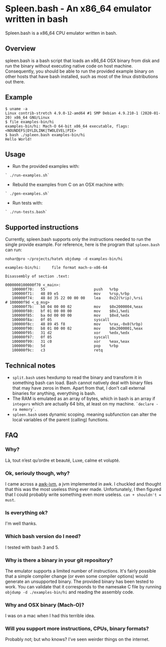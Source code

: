 # Spleen.bash - An x86_64 emulator written in bash

Spleen.bash is a x86_64 CPU emulator written in bash.

## Overview

spleen.bash is a bash script that loads an x86_64 OSX binary from disk and run the binary without executing native code on host machine.
Consequently, you should be able to run the provided example binary on other hosts that have bash installed, such as most of the linux distributions out there.

## Example

```shell
$ uname -a
Linux contrib-stretch 4.9.0-12-amd64 #1 SMP Debian 4.9.210-1 (2020-01-20) x86_64 GNU/Linux
$ file examples-bin/hi 
examples-bin/hi: Mach-O 64-bit x86_64 executable, flags:<NOUNDEFS|DYLDLINK|TWOLEVEL|PIE>
$ bash ./spleen.bash examples-bin/hi
Hello World!
```

## Usage

* Run the provided examples with:

`` ` ./run-examples.sh` ``

* Rebuild the examples from C on an OSX machine with:

`` ` ./gen-examples.sh` ``

* Run tests with:

`` ` ./run-tests.bash` ``

## Supported instructions

Currently, spleen.bash supports only the instructions needed to run the single provide example.
For reference, here is the program that `spleen.bash` can run:

```shell
nohar@pro ~/projects/hate% objdump -d examples-bin/hi

examples-bin/hi:     file format mach-o-x86-64

Disassembly of section .text:

0000000100000f70 <_main>:
   100000f70:   55                      push   %rbp
   100000f71:   48 89 e5                mov    %rsp,%rbp
   100000f74:   48 8d 35 22 00 00 00    lea    0x22(%rip),%rsi        # 100000f9d <_g_msg>
   100000f7b:   b8 04 00 00 02          mov    $0x2000004,%eax
   100000f80:   bf 01 00 00 00          mov    $0x1,%edi
   100000f85:   ba 0d 00 00 00          mov    $0xd,%edx
   100000f8a:   0f 05                   syscall 
   100000f8c:   48 89 45 f8             mov    %rax,-0x8(%rbp)
   100000f90:   b8 01 00 00 02          mov    $0x2000001,%eax
   100000f95:   31 d2                   xor    %edx,%edx
   100000f97:   0f 05                   syscall 
   100000f99:   31 c0                   xor    %eax,%eax
   100000f9b:   5d                      pop    %rbp
   100000f9c:   c3                      retq
```

## Technical notes

* `split.bash` uses hexdump to read the binary and transform it in something bash can load. Bash cannot natively deal with binary files that may have zeros in them. Apart from that, I don't call external binaries for anything, everything is bash.
* The RAM is emulated as an array of bytes, which in bash is an array if `integers` which are actually 64 bits, at least on my machine. `` `declare -ra memory` ``.
* `spleen.bash` uses dynamic scoping. meaning subfunction can alter the local variables of the parent (calling) functions.

## FAQ

### Why?

Là, tout n’est qu’ordre et beauté, 
Luxe, calme et volupté.

### Ok, seriouly though, why?

I came across a [awk-jvm](https://github.com/rethab/awk-jvm), a jvm implemented in awk. I chuckled and thought that this was the most useless thing ever made. Unfortunately, I then figured that I could probably write something even more useless. ```can + shouldn't = must```.

### Is everything ok?

I'm well thanks.

### Which bash version do I need?

I tested with bash 3 and 5.

### Why is there a binary in your git repository?

The emulator supports a limited number of instructions. It's fairly possible that a simple compiler change (or even some compiler options) would generate an unsupported binary. The provided binary has been tested to work. You can validate that it corresponds to the namesake C file by running `objdump -d ./examples-bin/hi` and reading the assembly code.

### Why and OSX binary (Mach-O)?

I was on a mac when I had this terrible idea.

### Will you support more instructions, CPUs, binary formats?

Probably not; but who knows? I've seen weirder things on the internet.
